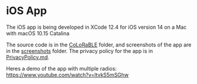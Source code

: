 # iOS App
The iOS app is being developed in XCode 12.4 for iOS version 14 on a Mac with macOS 10.15 Catalina

The source code is in the [CoLoRaBLE](CoLoRaBLE) folder, and screenshots of the app are in the [screenshots](screenshots) folder. The privacy policy for the app is in [PrivacyPolicy.md](PrivacyPolicy.md).

Heres a demo of the app with multiple radios: https://www.youtube.com/watch?v=ltvkS5mSGhw
